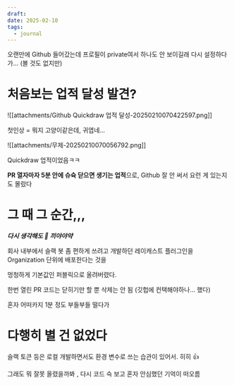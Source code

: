 ```yaml
---
draft: 
date: 2025-02-10
tags:
  - journal
---
```

오랜만에 Github 들어갔는데 프로필이 private여서 하나도 안 보이길래 다시 설정하다가… (볼 것도 없지만)

# 처음보는 업적 달성 발견?

![[attachments/Github Quickdraw 업적 달성-20250210070422597.png]]

첫인상 = 뭐지 고양이같은데, 귀엽네…

![[attachments/무제-20250210070056792.png]]

Quickdraw 업적이었음ㅋㅋ

**PR 열자마자 5분 안에 슈슉 닫으면 생기는 업적**으로, Github 잘 안 써서 요런 게 있는지도 몰랐다

# 그 때 그 순간,,, 

***다시 생각해도 🙉 끼야야약***

회사 내부에서 슬랙 봇 좀 편하게 쓰려고 개발하던 레이캐스트 플러그인을 Organization 단위에 배포한다는 것을

멍청하게 기본값인 퍼블릭으로 올려버렸다.

한번 열린 PR 코드는 닫히기만 할 뿐 삭제는 안 됨 (깃헙에 컨택해야하나… 했다)

혼자 어떠카지 1분 정도 부들부들 떨다가

# 다행히 별 건 없었다

슬랙 토큰 등은 로컬 개발하면서도 환경 변수로 쓰는 습관이 있어서. 히히 👍

그래도 뭐 잘못 올렸을까봐 , 다시 코드 슥 보고 혼자 안심했던 기억이 떠오름


